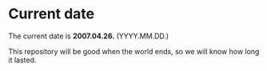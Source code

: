 # Current date

The current date is **2007.04.26.** (YYYY.MM.DD.)

This repository will be good when the world ends, so we will know how long it lasted.